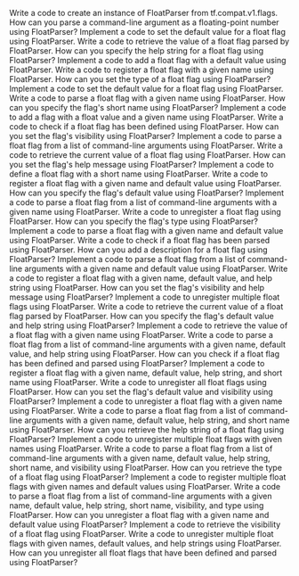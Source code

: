 Write a code to create an instance of FloatParser from tf.compat.v1.flags.
How can you parse a command-line argument as a floating-point number using FloatParser?
Implement a code to set the default value for a float flag using FloatParser.
Write a code to retrieve the value of a float flag parsed by FloatParser.
How can you specify the help string for a float flag using FloatParser?
Implement a code to add a float flag with a default value using FloatParser.
Write a code to register a float flag with a given name using FloatParser.
How can you set the type of a float flag using FloatParser?
Implement a code to set the default value for a float flag using FloatParser.
Write a code to parse a float flag with a given name using FloatParser.
How can you specify the flag's short name using FloatParser?
Implement a code to add a flag with a float value and a given name using FloatParser.
Write a code to check if a float flag has been defined using FloatParser.
How can you set the flag's visibility using FloatParser?
Implement a code to parse a float flag from a list of command-line arguments using FloatParser.
Write a code to retrieve the current value of a float flag using FloatParser.
How can you set the flag's help message using FloatParser?
Implement a code to define a float flag with a short name using FloatParser.
Write a code to register a float flag with a given name and default value using FloatParser.
How can you specify the flag's default value using FloatParser?
Implement a code to parse a float flag from a list of command-line arguments with a given name using FloatParser.
Write a code to unregister a float flag using FloatParser.
How can you specify the flag's type using FloatParser?
Implement a code to parse a float flag with a given name and default value using FloatParser.
Write a code to check if a float flag has been parsed using FloatParser.
How can you add a description for a float flag using FloatParser?
Implement a code to parse a float flag from a list of command-line arguments with a given name and default value using FloatParser.
Write a code to register a float flag with a given name, default value, and help string using FloatParser.
How can you set the flag's visibility and help message using FloatParser?
Implement a code to unregister multiple float flags using FloatParser.
Write a code to retrieve the current value of a float flag parsed by FloatParser.
How can you specify the flag's default value and help string using FloatParser?
Implement a code to retrieve the value of a float flag with a given name using FloatParser.
Write a code to parse a float flag from a list of command-line arguments with a given name, default value, and help string using FloatParser.
How can you check if a float flag has been defined and parsed using FloatParser?
Implement a code to register a float flag with a given name, default value, help string, and short name using FloatParser.
Write a code to unregister all float flags using FloatParser.
How can you set the flag's default value and visibility using FloatParser?
Implement a code to unregister a float flag with a given name using FloatParser.
Write a code to parse a float flag from a list of command-line arguments with a given name, default value, help string, and short name using FloatParser.
How can you retrieve the help string of a float flag using FloatParser?
Implement a code to unregister multiple float flags with given names using FloatParser.
Write a code to parse a float flag from a list of command-line arguments with a given name, default value, help string, short name, and visibility using FloatParser.
How can you retrieve the type of a float flag using FloatParser?
Implement a code to register multiple float flags with given names and default values using FloatParser.
Write a code to parse a float flag from a list of command-line arguments with a given name, default value, help string, short name, visibility, and type using FloatParser.
How can you unregister a float flag with a given name and default value using FloatParser?
Implement a code to retrieve the visibility of a float flag using FloatParser.
Write a code to unregister multiple float flags with given names, default values, and help strings using FloatParser.
How can you unregister all float flags that have been defined and parsed using FloatParser?
